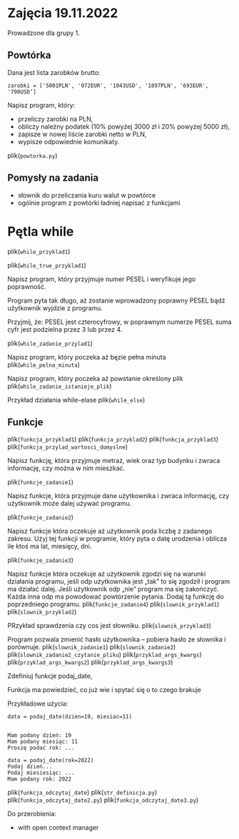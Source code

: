 # Zajęcia 19.11.2022
Prowadzone dla grupy 1.
## Powtórka

Dana jest lista zarobków brutto:
````
zarobki = ['5001PLN', '972EUR', '1043USD', '1897PLN', '693EUR', '790USD’]
````


Napisz program, który:
 - przeliczy zarobki na PLN,
 - obliczy należny podatek (10% powyżej 3000 zł i 20% powyżej 5000 zł),
 - zapisze w nowej liście zarobki netto w PLN,
 - wypisze odpowiednie komunikaty.

plik(`powtorka.py`)


## Pomysły na zadania
 - słownik do przeliczania kuru walut w powtórce
 - ogólnie program z powtórki ładniej napisać z funkcjami

# Pętla while
plik(`while_przyklad1`)

plik(`while_true_przyklad1`)

Napisz program, który przyjmuje numer PESEL i weryfikuje jego poprawność.

Program pyta tak długo, aż zostanie wprowadzony poprawny PESEL bądź użytkownik wyjdzie z programu.

Przyjmij, że:
PESEL jest czterocyfrowy, 
w poprawnym numerze PESEL suma cyfr jest podzielna przez 3 lub przez 4.


plik(`while_zadanie_przylad1`)

Napisz program, który poczeka aż bęzie pełna minuta
plik(`while_pelna_minuta`)


Napisz program, który poczeka aż powstanie określony plik
plik(`while_zadanie_istanieje_plik`)

Przykład działania while-elase
plik(`while_else`)

## Funkcje
plik(`funkcja_przyklad1`)
plik(`funkcja_przyklad2`)
plik(`funkcja_przyklad3`)
plik(`funkcja_przylad_wartosci_domyslne`)

Napisz funkcję, która przyjmuje metraż, wiek oraz typ budynku i zwraca informację, czy można w nim mieszkać.

plik(`funkcje_zadanie1`)

Napisz funkcje, która przyjmuje dane użytkownika i zwraca informację, czy użytkownik może dalej używać programu.

plik(`funkcje_zadanie2`)

Napisz funkcje która oczekuje aż użytkownik poda liczbę z zadanego zakresu. Użyj tej funkcji w programie, który pyta o datę urodzenia i oblicza ile ktoś ma lat, miesięcy, dni.

plik(`funkcje_zadanie3`)

Napisz funkcje która oczekuje aż użytkownik zgodzi się na warunki działania programu, jeśli odp użytkownika jest „tak” to się zgodził i program ma działać dalej. Jeśli użytkownik odp „nie” program ma się zakończyć. Każda inna odp ma powodować powtórzenie pytania. Dodaj tą funkcję do poprzedniego programu.
plik(`funkcje_zadanie4`)
plik(`slownik_przyklad1`)
plik(`slownik_przyklad2`)

PRzykład sprawdzenia czy cos jest słowniku.
plik(`slownik_przyklad3`)


Program pozwala zmienić hasło użytkownika – pobiera hasło ze słownika i porównuje.
plik(`slownik_zadanie1`)
plik(`slownik_zadanie2`)
plik(`slownik_zadanie2_czytanie_pliku`)
plik(`przyklad_args_kwargs`)
plik(`przyklad_args_kwargs2`)
plik(`przyklad_args_kwargs3`)

Zdefiniuj funkcje podaj_date,


Funkcja ma powiedzieć, co już wie i spytać się o to czego brakuje

Przykładowe użycia:
```
data = podaj_date(dzien=19, miesiac=11)


Mam podany dzień: 19
Mam podany miesiąc: 11
Proszę podać rok: ...

data = podaj_date(rok=2022)
Podaj dzień...
Podaj miesiesiąc: ...
Mam podany rok: 2022
```
plik(`funkcja_odczytaj_date`)
plik(`str_definicja.py`)
plik(`funkcja_odczytaj_date2.py`)
plik(`funkcja_odczytaj_date3.py`)


Do przerobienia:
 - with open context manager
